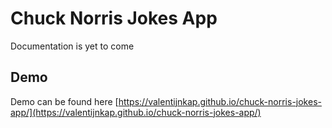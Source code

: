 # Chuck Norris Jokes App

Documentation is yet to come

## Demo

Demo can be found here [https://valentijnkap.github.io/chuck-norris-jokes-app/](https://valentijnkap.github.io/chuck-norris-jokes-app/)
